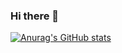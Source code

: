 ### Hi there 👋
[![Anurag's GitHub stats](https://github-readme-stats.vercel.app/api?username=bperhaps)](https://github.com/anuraghazra/github-readme-stats)
<!--
**bperhaps/bperhaps** is a ✨ _special_ ✨ repository because its `README.md` (this file) appears on your GitHub profile.

Here are some ideas to get you started:

- 🔭 I’m currently working on ...
- 🌱 I’m currently learning ...
- 👯 I’m looking to collaborate on ...
- 🤔 I’m looking for help with ...
- 💬 Ask me about ...
- 📫 How to reach me: ...
- 😄 Pronouns: ...
- ⚡ Fun fact: ...
-->
